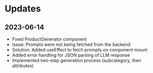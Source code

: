 # Updates

## 2023-06-14
- Fixed ProductGenerator component
- Issue: Prompts were not being fetched from the backend
- Solution: Added useEffect to fetch prompts on component mount
- Added error handling for JSON parsing of LLM response
- Implemented two-step generation process (subcategory, then attributes)